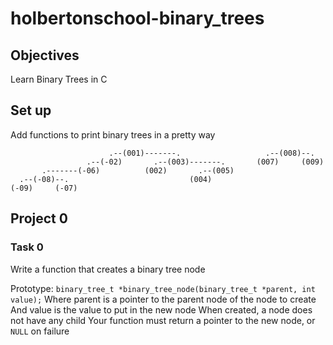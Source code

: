 # holbertonschool-binary_trees

## Objectives

Learn Binary Trees in C

## Set up

Add functions to print binary trees in a pretty way

```                        .----------------------(006)-------.
                      .--(001)-------.                   .--(008)--.
                 .--(-02)       .--(003)-------.       (007)     (009)
       .-------(-06)          (002)       .--(005)
  .--(-08)--.                           (004)
(-09)     (-07)
```

## Project 0

### Task 0

Write a function that creates a binary tree node

Prototype: `binary_tree_t *binary_tree_node(binary_tree_t *parent, int value);`
Where parent is a pointer to the parent node of the node to create
And value is the value to put in the new node
When created, a node does not have any child
Your function must return a pointer to the new node, or `NULL` on failure
